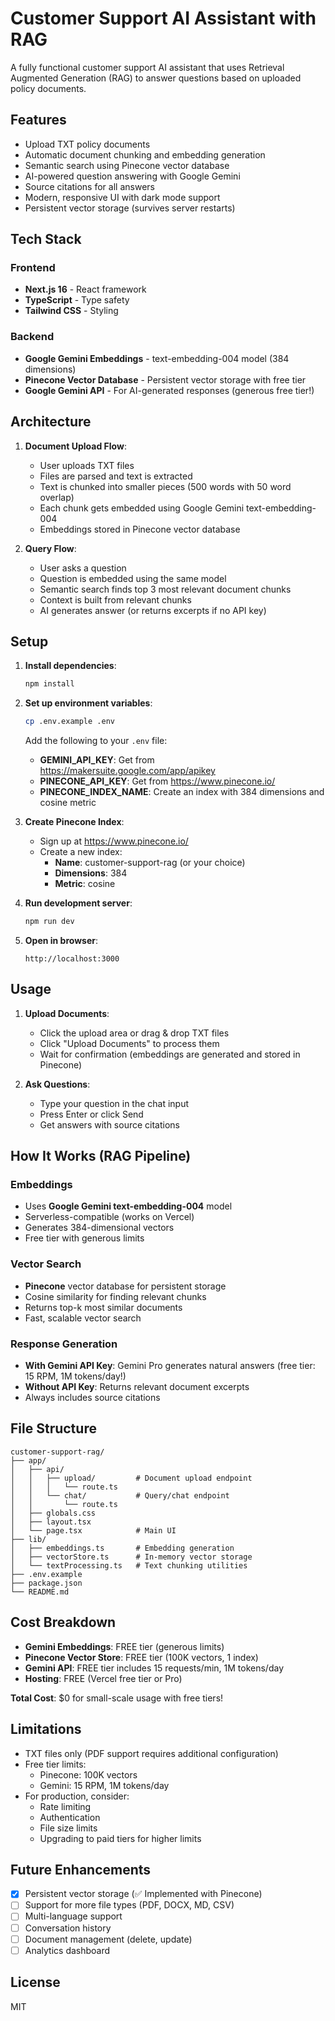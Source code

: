 # Customer Support AI Assistant with RAG

A fully functional customer support AI assistant that uses Retrieval Augmented Generation (RAG) to answer questions based on uploaded policy documents.

## Features

- Upload TXT policy documents
- Automatic document chunking and embedding generation
- Semantic search using Pinecone vector database
- AI-powered question answering with Google Gemini
- Source citations for all answers
- Modern, responsive UI with dark mode support
- Persistent vector storage (survives server restarts)

## Tech Stack

### Frontend
- **Next.js 16** - React framework
- **TypeScript** - Type safety
- **Tailwind CSS** - Styling

### Backend
- **Google Gemini Embeddings** - text-embedding-004 model (384 dimensions)
- **Pinecone Vector Database** - Persistent vector storage with free tier
- **Google Gemini API** - For AI-generated responses (generous free tier!)

## Architecture

1. **Document Upload Flow**:
   - User uploads TXT files
   - Files are parsed and text is extracted
   - Text is chunked into smaller pieces (500 words with 50 word overlap)
   - Each chunk gets embedded using Google Gemini text-embedding-004
   - Embeddings stored in Pinecone vector database

2. **Query Flow**:
   - User asks a question
   - Question is embedded using the same model
   - Semantic search finds top 3 most relevant document chunks
   - Context is built from relevant chunks
   - AI generates answer (or returns excerpts if no API key)

## Setup

1. **Install dependencies**:
   ```bash
   npm install
   ```

2. **Set up environment variables**:
   ```bash
   cp .env.example .env
   ```

   Add the following to your `.env` file:
   - **GEMINI_API_KEY**: Get from https://makersuite.google.com/app/apikey
   - **PINECONE_API_KEY**: Get from https://www.pinecone.io/
   - **PINECONE_INDEX_NAME**: Create an index with 384 dimensions and cosine metric

3. **Create Pinecone Index**:
   - Sign up at https://www.pinecone.io/
   - Create a new index:
     - **Name**: customer-support-rag (or your choice)
     - **Dimensions**: 384
     - **Metric**: cosine

4. **Run development server**:
   ```bash
   npm run dev
   ```

5. **Open in browser**:
   ```
   http://localhost:3000
   ```

## Usage

1. **Upload Documents**:
   - Click the upload area or drag & drop TXT files
   - Click "Upload Documents" to process them
   - Wait for confirmation (embeddings are generated and stored in Pinecone)

2. **Ask Questions**:
   - Type your question in the chat input
   - Press Enter or click Send
   - Get answers with source citations

## How It Works (RAG Pipeline)

### Embeddings
- Uses **Google Gemini text-embedding-004** model
- Serverless-compatible (works on Vercel)
- Generates 384-dimensional vectors
- Free tier with generous limits

### Vector Search
- **Pinecone** vector database for persistent storage
- Cosine similarity for finding relevant chunks
- Returns top-k most similar documents
- Fast, scalable vector search

### Response Generation
- **With Gemini API Key**: Gemini Pro generates natural answers (free tier: 15 RPM, 1M tokens/day!)
- **Without API Key**: Returns relevant document excerpts
- Always includes source citations

## File Structure

```
customer-support-rag/
├── app/
│   ├── api/
│   │   ├── upload/         # Document upload endpoint
│   │   │   └── route.ts
│   │   └── chat/           # Query/chat endpoint
│   │       └── route.ts
│   ├── globals.css
│   ├── layout.tsx
│   └── page.tsx            # Main UI
├── lib/
│   ├── embeddings.ts       # Embedding generation
│   ├── vectorStore.ts      # In-memory vector storage
│   └── textProcessing.ts   # Text chunking utilities
├── .env.example
├── package.json
└── README.md
```

## Cost Breakdown

- **Gemini Embeddings**: FREE tier (generous limits)
- **Pinecone Vector Store**: FREE tier (100K vectors, 1 index)
- **Gemini API**: FREE tier includes 15 requests/min, 1M tokens/day
- **Hosting**: FREE (Vercel free tier or Pro)

**Total Cost**: $0 for small-scale usage with free tiers!

## Limitations

- TXT files only (PDF support requires additional configuration)
- Free tier limits:
  - Pinecone: 100K vectors
  - Gemini: 15 RPM, 1M tokens/day
- For production, consider:
  - Rate limiting
  - Authentication
  - File size limits
  - Upgrading to paid tiers for higher limits

## Future Enhancements

- [x] Persistent vector storage (✅ Implemented with Pinecone)
- [ ] Support for more file types (PDF, DOCX, MD, CSV)
- [ ] Multi-language support
- [ ] Conversation history
- [ ] Document management (delete, update)
- [ ] Analytics dashboard

## License

MIT
